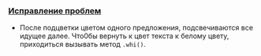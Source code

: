 
### [Исправление проблем](docs/[RU]/troubleshooting[RU].md)


* После подцветки цветом одного предложения, подсвечиваются все идущее далее. Что0бы вернуть к цвет текста к белому цвету, приходиться вызывать метод `.whi()`.
<!--  **[⬆ к оглавлению](#Оглавление)** -->
